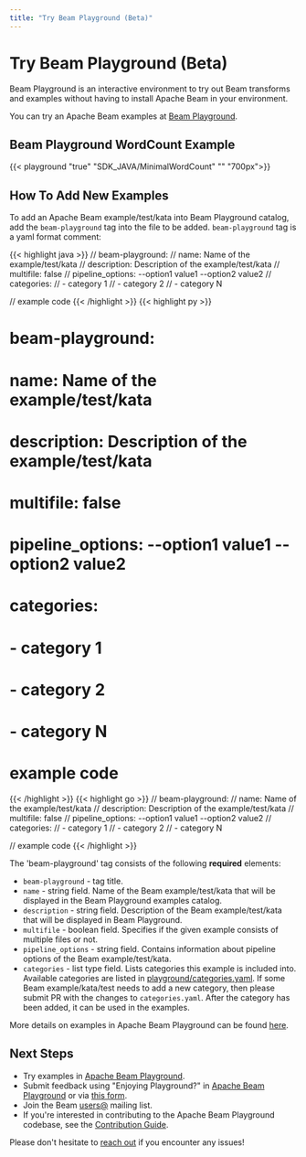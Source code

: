 ```yaml
---
title: "Try Beam Playground (Beta)"
---
```

<!--
Licensed under the Apache License, Version 2.0 (the "License");
you may not use this file except in compliance with the License.
You may obtain a copy of the License at

http://www.apache.org/licenses/LICENSE-2.0

Unless required by applicable law or agreed to in writing, software
distributed under the License is distributed on an "AS IS" BASIS,
WITHOUT WARRANTIES OR CONDITIONS OF ANY KIND, either express or implied.
See the License for the specific language governing permissions and
limitations under the License.
-->

# Try Beam Playground (Beta)

Beam Playground is an interactive environment to try out Beam transforms and examples
without having to install Apache Beam in your environment.

You can try an Apache Beam examples at
[Beam Playground](https://frontend-beta-dot-apache-beam-testing.appspot.com/).

## Beam Playground WordCount Example

{{< playground "true" "SDK_JAVA/MinimalWordCount" "" "700px">}}

## How To Add New Examples

To add an Apache Beam example/test/kata into Beam Playground catalog,
add the `beam-playground` tag into the file to be added.
`beam-playground` tag is a yaml format comment:

{{< highlight java >}}
// beam-playground:
//   name: Name of the example/test/kata
//   description: Description of the example/test/kata
//   multifile: false
//   pipeline_options: --option1 value1 --option2 value2
//   categories:
//     - category 1
//     - category 2
//     - category N

// example code
{{< /highlight >}}
{{< highlight py >}}
# beam-playground:
#   name: Name of the example/test/kata
#   description: Description of the example/test/kata
#   multifile: false
#   pipeline_options: --option1 value1 --option2 value2
#   categories:
#     - category 1
#     - category 2
#     - category N

# example code
{{< /highlight >}}
{{< highlight go >}}
// beam-playground:
//   name: Name of the example/test/kata
//   description: Description of the example/test/kata
//   multifile: false
//   pipeline_options: --option1 value1 --option2 value2
//   categories:
//     - category 1
//     - category 2
//     - category N

// example code
{{< /highlight >}}

The 'beam-playground' tag consists of the following **required** elements:

- `beam-playground` - tag title.
- `name` - string field. Name of the Beam example/test/kata that will be displayed in the Beam Playground
examples catalog.
- `description` - string field. Description of the Beam example/test/kata that will be displayed in Beam Playground.
- `multifile` - boolean field. Specifies if the given example consists of multiple files or not.
- `pipeline_options` - string field. Contains information about pipeline options of the Beam example/test/kata.
- `categories` - list type field.
Lists categories this example is included into. Available categories are listed in
[playground/categories.yaml](https://github.com/apache/beam/blob/master/playground/categories.yaml).
If some Beam example/kata/test needs to add a new category, then please submit PR with the changes to `categories.yaml`.
After the category has been added, it can be used in the examples.

More details on examples in Apache Beam Playground can be found
[here](https://docs.google.com/document/d/1LBeGVTYwJHYbtmLt06OjhBR1CJ1Wgz18MEZjvNkuofc/edit?usp=sharing).

## Next Steps

* Try examples in [Apache Beam Playground](https://frontend-beta-dot-apache-beam-testing.appspot.com/).
* Submit feedback using "Enjoying Playground?" in
[Apache Beam Playground](https://frontend-beta-dot-apache-beam-testing.appspot.com/) or via
[this form](https://docs.google.com/forms/d/e/1FAIpQLSd5_5XeOwwW2yjEVHUXmiBad8Lxk-4OtNcgG45pbyAZzd4EbA/viewform?usp=pp_url).
* Join the Beam [users@](/community/contact-us) mailing list.
* If you're interested in contributing to the Apache Beam Playground codebase, see the [Contribution Guide](/contribute).

Please don't hesitate to [reach out](/community/contact-us) if you encounter any issues!
